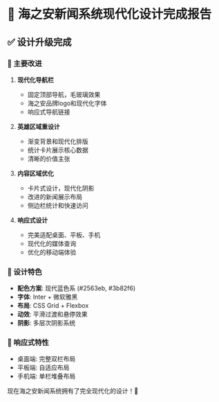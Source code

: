 # 🎨 海之安新闻系统现代化设计完成报告

## ✅ 设计升级完成

### 🎯 主要改进

1. **现代化导航栏**
   - 固定顶部导航，毛玻璃效果
   - 海之安品牌logo和现代化字体
   - 响应式导航链接

2. **英雄区域重设计**
   - 渐变背景和现代化排版
   - 统计卡片展示核心数据
   - 清晰的价值主张

3. **内容区域优化**
   - 卡片式设计，现代化阴影
   - 改进的新闻展示布局
   - 侧边栏统计和快速访问

4. **响应式设计**
   - 完美适配桌面、平板、手机
   - 现代化的媒体查询
   - 优化的移动端体验

### 🎨 设计特色

- **配色方案**: 现代蓝色系 (#2563eb, #3b82f6)
- **字体**: Inter + 微软雅黑
- **布局**: CSS Grid + Flexbox
- **动效**: 平滑过渡和悬停效果
- **阴影**: 多层次阴影系统

### 📱 响应式特性

- 桌面端: 完整双栏布局
- 平板端: 自适应布局
- 手机端: 单栏堆叠布局

现在海之安新闻系统拥有了完全现代化的设计！🌟